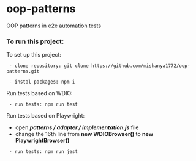 # oop-patterns
OOP patterns in e2e automation tests

### To run this project:
To set up this project:
```
 - clone repository: git clone https://github.com/mishanya1772/oop-patterns.git
```
```
 - instal packages: npm i
```

Run tests based on WDIO:
```
 - run tests: npm run test
```
Run tests based on Playwright:
 - open **_patterns / adapter / implementation.js_** file
 - change the 16th line from **new WDIOBrowser()** to **new PlaywrightBrowser()**
```
 - run tests: npm run jest
```
